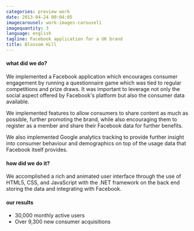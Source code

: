 ```yaml
---
categories: preview work
date: 2013-04-24 00:04:05
imagecarousel: work-images-carousel1
imagequantity: 3
language: english
tagline: Facebook application for a UK brand
title: Blossom Hill
---
```


#### what did we do?
We implemented a Facebook application which encourages consumer engagement by running a questionnaire game which was tied to regular competitions and prize draws. It was important to leverage not only the social aspect offered by Facebook's platform but also the consumer data available.

We implemented features to allow consumers to share content as much as possible, further promoting the brand, while also encouraging them to register as a member and share their Facebook data for further benefits. 

We also implemented Google analytics tracking to provide further insight into consumer behaviour and demographics on top of the usage data that Facebook itself provides.

#### how did we do it?
We accomplished a rich and animated user interface through the use of HTML5, CSS, and JavaScript with the .NET framework on the back end storing the data and integrating with Facebook.

#### our results
* 30,000 monthly active users
* Over 9,300 new consumer acquisitions